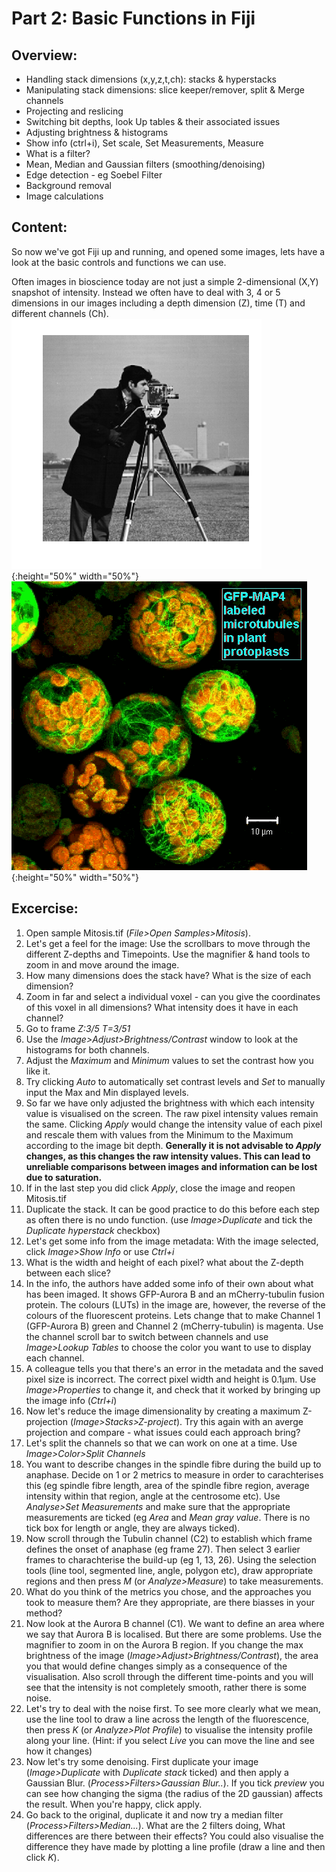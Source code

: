 # Part 2: Basic Functions in Fiji

## Overview:

- Handling stack dimensions (x,y,z,t,ch): stacks & hyperstacks
- Manipulating stack dimensions: slice keeper/remover, split & Merge channels
- Projecting and reslicing
- Switching bit depths, look Up tables & their associated issues
- Adjusting brightness & histograms
- Show info (ctrl+i), Set scale, Set Measurements, Measure
- What is a filter?
- Mean, Median and Gaussian filters (smoothing/denoising)
- Edge detection - eg Soebel Filter
- Background removal
- Image calculations 

## Content:

So now we've got Fiji up and running, and opened some images, lets have a look at the basic controls and functions we can use.

Often images in bioscience today are not just a simple 2-dimensional (X,Y) snapshot of intensity. Instead we often have to deal with 3, 4 or 5 dimensions in our images including a depth dimension (Z), time (T) and different channels (Ch).
![X-Y Greyscale Image](img/sphx_glr_plot_camera_001.png.crdownload){:height="50%" width="50%"}![Multi-dimensional Image](img/pmovie.gif){:height="50%" width="50%"}

## Excercise:

1. Open sample Mitosis.tif (*File>Open Samples>Mitosis*).
3. Let's get a feel for the image: Use the scrollbars to move through the different Z-depths and Timepoints. Use the magnifier & hand tools to zoom in and move around the image.
4. How many dimensions does the stack have? What is the size of each dimension?
5. Zoom in far and select a individual voxel - can you give the coordinates of this voxel in all dimensions? What intensity does it have in each channel?
6. Go to frame *Z:3/5 T=3/51*
7. Use the *Image>Adjust>Brightness/Contrast* window to look at the histograms for both channels.
8. Adjust the *Maximum* and *Minimum* values to set the contrast how you like it.
9. Try clicking *Auto* to automatically set contrast levels and *Set* to manually input the Max and Min displayed levels.
10. So far we have only adjusted the brightness with which each intensity value is visualised on the screen. The raw pixel intensity values remain the same. Clicking *Apply* would change the intensity value of each pixel and rescale them with values from the Minimum to the Maximum according to the image bit depth. **Generally it is not advisable to *Apply* changes, as this changes the raw intensity values. This can lead to unreliable comparisons between images and information can be lost due to saturation.**
11. If in the last step you did click *Apply*, close the image and reopen Mitosis.tif
12. Duplicate the stack. It can be good practice to do this before each step as often there is no undo function. (use *Image>Duplicate* and tick the *Duplicate hyperstack* checkbox)
13. Let's get some info from the image metadata: With the image selected, click *Image>Show Info* or use *Ctrl+i*
14. What is the width and height of each pixel? what about the Z-depth between each slice?
15. In the info, the authors have added some info of their own about what has been imaged. It shows GFP-Aurora B and an mCherry-tubulin fusion protein. The colours (LUTs) in the image are, however, the reverse of the colours of the fluorescent proteins. Lets change that to make Channel 1 (GFP-Aurora B) green and Channel 2 (mCherry-tubulin) is magenta. Use the channel scroll bar to switch between channels and use *Image>Lookup Tables* to choose the color you want to use to display each channel.
16. A colleague tells you that there's an error in the metadata and the saved pixel size is incorrect. The correct pixel width and height is 0.1µm. Use *Image>Properties* to change it, and check that it worked by bringing up the image info (*Ctrl+i*)
17. Now let's reduce the image dimensionality by creating a maximum Z-projection (*Image>Stacks>Z-project*). Try this again with an averge projection and compare - what issues could each approach bring?
18. Let's split the channels so that we can work on one at a time. Use *Image>Color>Split Channels*
19. You want to describe changes in the spindle fibre during the build up to anaphase. Decide on 1 or 2 metrics to measure in order to carachterises this (eg spindle fibre length, area of the spindle fibre region, average intensity within that region, angle at the centrosome etc). Use *Analyse>Set Measurements* and make sure that the appropriate measurements are ticked (eg *Area* and *Mean gray value*. There is no tick box for length or angle, they are always ticked).
20. Now scroll through the Tubulin channel (C2) to establish which frame defines the onset of anaphase (eg frame 27). Then select 3 earlier frames to charachterise the build-up (eg 1, 13, 26). Using the selection tools (line tool, segmented line, angle, polygon etc), draw appropriate regions and then press *M* (or *Analyze>Measure*) to take measurements.
21. What do you think of the metrics you chose, and the approaches you took to measure them? Are they appropriate, are there biasses in your method?
22. Now look at the Aurora B channel (C1). We want to define an area where we say that Aurora B is localised. But there are some problems. Use the magnifier to zoom in on the Aurora B region. If you change the max brightness of the image (*Image>Adjust>Brightness/Contrast*), the area you that would define changes simply as a consequence of the visualisation. Also scroll through the different time-points and you will see that the intensity is not completely smooth, rather there is some noise.
23. Let's try to deal with the noise first. To see more clearly what we mean, use the line tool to draw a line across the length of the fluorescence, then press *K* (or *Analyze>Plot Profile*) to visualise the intensity profile along your line. (Hint: if you select *Live* you can move the line and see how it changes)
24. Now let's try some denoising. First duplicate your image (*Image>Duplicate* with *Duplicate stack* ticked) and then apply a Gaussian Blur. (*Process>Filters>Gaussian Blur..*). If you tick *preview* you can see how changing the sigma (the radius of the 2D gaussian) affects the result. When you're happy, click apply.
25. Go back to the original, duplicate it and now try a median filter (*Process>Filters>Median...*). What are the 2 filters doing, What differences are there between their effects? You could also visualise the difference they have made by plotting a line profile (draw a line and then click *K*).

